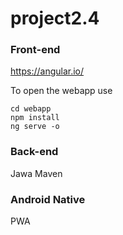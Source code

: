 # project2.4

### Front-end
https://angular.io/

To open the webapp use

	cd webapp
	npm install
	ng serve -o

### Back-end
Jawa Maven

### Android Native
PWA
